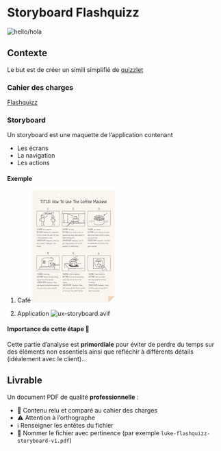 # Storyboard Flashquizz

![hello/hola](https://media2.giphy.com/media/v1.Y2lkPTc5MGI3NjExazM2azh1NjE2b254dnFhbnBkd2IyOHJ1NHoyMGx3ZHkwb3o3OGp0OSZlcD12MV9pbnRlcm5hbF9naWZfYnlfaWQmY3Q9Zw/3o6vXLMQP2SQluZHgs/giphy.gif)

## Contexte
Le but est de créer un simili simplifié de [quizzlet](https://quizlet.com/)

### Cahier des charges
[Flashquizz](ICT-335-CDC-PROJ.pdf)

### Storyboard
Un storyboard est une maquette de l’application contenant
- Les écrans
- La navigation
- Les actions

#### Exemple
1. Café
![coffee-storyboard.jpg](coffee-storyboard.jpg)

2. Application
![ux-storyboard.avif](ux-storyboard.avif)

#### Importance de cette étape 🚀
Cette partie d’analyse est **primordiale** pour éviter de perdre du temps sur des éléments non essentiels
ainsi que réfléchir à différents détails (idéalement avec le client)...

## Livrable
Un document PDF de qualité **professionnelle** :
- 🧪 Contenu relu et comparé au cahier des charges
- ⚠  Attention à l’orthographe
- ℹ  Renseigner les entêtes du fichier
- 📛 Nommer le fichier avec pertinence (par exemple `luke-flashquizz-storyboard-v1.pdf`)